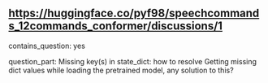 ## https://huggingface.co/pyf98/speechcommands_12commands_conformer/discussions/1

contains_question: yes

question_part: Missing key(s) in state_dict: how to resolve
Getting missing dict values while loading the pretrained model, any solution to this?